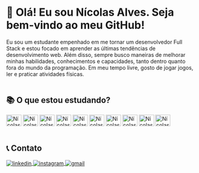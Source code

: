 ### 
<h1>👋 Olá! Eu sou Nícolas Alves. Seja bem-vindo ao meu GitHub!</h1>

Eu sou um estudante empenhado em me tornar um desenvolvedor Full Stack e estou focado em aprender as últimas tendências de desenvolvimento web. Além disso, sempre busco maneiras de melhorar minhas habilidades, conhecimentos e capacidades, tanto dentro quanto fora do mundo da programação. Em meu tempo livre, gosto de jogar jogos, ler e praticar atividades físicas.
<br><br>

<h2>📚 O que estou estudando?</h2>

<div style="display: inline_block">
<img align="center" alt="Nícolas-HTML" height="30" width="40" src="https://cdn.jsdelivr.net/gh/devicons/devicon/icons/html5/html5-original.svg" />
<img align="center" alt="Nícolas-CSS" height="30" width="40" src="https://cdn.jsdelivr.net/gh/devicons/devicon/icons/css3/css3-original.svg" />
<img align="center" alt="Nícolas-JS" height="30" width="40" src="https://cdn.jsdelivr.net/gh/devicons/devicon/icons/javascript/javascript-original.svg" />
<img align="center" alt="Nícolas-Jquery" height="30" width="40" src="https://cdn.jsdelivr.net/gh/devicons/devicon/icons/jquery/jquery-original.svg" />
<img align="center" alt="Nícolas-Bootstrap" height="30" width="40" src="https://cdn.jsdelivr.net/gh/devicons/devicon/icons/bootstrap/bootstrap-original.svg" />
<img align="center" alt="Nícolas-React" height="30" width="40" src="https://cdn.jsdelivr.net/gh/devicons/devicon/icons/react/react-original.svg" />
<img align="center" alt="Nícolas-Firebase" height="30" width="40" src="https://cdn.jsdelivr.net/gh/devicons/devicon/icons/firebase/firebase-plain.svg" />
<img align="center" alt="Nícolas-NodeJS" height="30" width="40" src="https://cdn.jsdelivr.net/gh/devicons/devicon/icons/nodejs/nodejs-original.svg" />
<img align="center" alt="Nícolas-MongoDB" height="30" width="40" src="https://cdn.jsdelivr.net/gh/devicons/devicon/icons/mongodb/mongodb-original.svg" />
<img align="center" alt="Nícolas-Electron" height="30" width="40" src="https://cdn.jsdelivr.net/gh/devicons/devicon/icons/electron/electron-original.svg" />
</div><br>

<h2>📞 Contato</h2>
 
<a href="https://www.linkedin.com/in/inicolasalves" target="_blank">
  <img align="center" src="https://img.shields.io/badge/-linkedin-05122A?style=flat&logo=linkedin" alt="linkedin"/>
</a>
<a href="https://instagram.com/inicolasalvess" target="_blank">
 <img align="center" src="https://img.shields.io/badge/-instagram-05122A?style=flat&logo=instagram" alt="instagram"/>
</a>
<a href="mailto:contatoinicolasalves@gmail.com" target=_blank>
 <img align="center" src="https://img.shields.io/badge/-gmail-05122A?style=flat&logo=gmail" alt="gmail"/>
</a>

  
  
